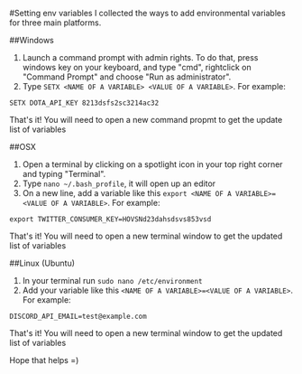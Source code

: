 #Setting env variables
I collected the ways to add environmental variables for three main platforms.

##Windows
1. Launch a command prompt with admin rights. To do that, press windows key on your keyboard, and type "cmd", rightclick on "Command Prompt" and choose "Run as administrator".
2. Type `SETX <NAME OF A VARIABLE> <VALUE OF A VARIABLE>`. For example:
```
SETX DOTA_API_KEY 8213dsfs2sc3214ac32
```
That's it! You will need to open a new command propmt to get the update list of variables

##OSX
1. Open a terminal by clicking on a spotlight icon in your top right corner and typing "Terminal".
2. Type `nano ~/.bash_profile`, it will open up an editor
3. On a new line, add a variable like this `export <NAME OF A VARIABLE>=<VALUE OF A VARIABLE>`. For example:
```
export TWITTER_CONSUMER_KEY=HOVSNd23dahsdsvs853vsd
```
That's it! You will need to open a new terminal window to get the updated list of variables

##Linux (Ubuntu)
1. In your terminal run `sudo nano /etc/environment`
2. Add your variable like this `<NAME OF A VARIABLE>=<VALUE OF A VARIABLE>`. For example:
```
DISCORD_API_EMAIL=test@example.com
```
That's it! You will need to open a new terminal window to get the updated list of variables

Hope that helps =)